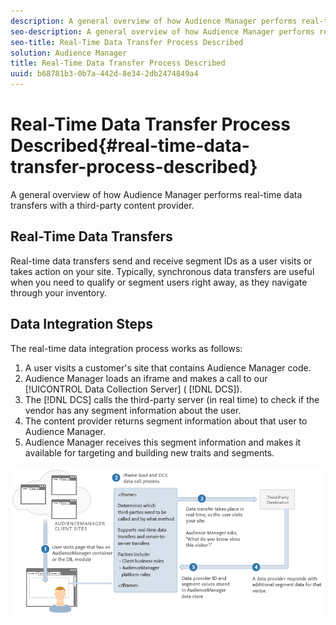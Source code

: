 ```yaml
---
description: A general overview of how Audience Manager performs real-time data transfers with a third-party content provider.
seo-description: A general overview of how Audience Manager performs real-time data transfers with a third-party content provider.
seo-title: Real-Time Data Transfer Process Described
solution: Audience Manager
title: Real-Time Data Transfer Process Described
uuid: b68781b3-0b7a-442d-8e34-2db2474849a4
---
```


# Real-Time Data Transfer Process Described{#real-time-data-transfer-process-described}

A general overview of how Audience Manager performs real-time data transfers with a third-party content provider.

<!-- real-time-data-transfer-explained.xml -->

## Real-Time Data Transfers

Real-time data transfers send and receive segment IDs as a user visits or takes action on your site. Typically, synchronous data transfers are useful when you need to qualify or segment users right away, as they navigate through your inventory.

## Data Integration Steps

The real-time data integration process works as follows:

1. A user visits a customer's site that contains Audience Manager code.
1. Audience Manager loads an iframe and makes a call to our [!UICONTROL Data Collection Server] ( [!DNL DCS]).
1. The [!DNL DCS] calls the third-party server (in real time) to check if the vendor has any segment information about the user.
1. The content provider returns segment information about that user to Audience Manager.
1. Audience Manager receives this segment information and makes it available for targeting and building new traits and segments.

![](assets/rt_reduce70.png)